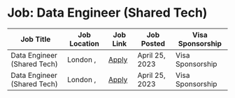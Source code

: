 # Job: Data Engineer (Shared Tech)

| Job Title | Job Location | Job Link | Job Posted | Visa Sponsorship |
| --- | --- | --- | --- | --- |
| Data Engineer (Shared Tech) | London , | [Apply](https://careers.king.com/jobs/job/r014099-data-engineer-shared-tech/) | April 25, 2023 | Visa Sponsorship |
| Data Engineer (Shared Tech) | London , | [Apply](https://careers.king.com/jobs/job/r014099-data-engineer-shared-tech/) | April 25, 2023 | Visa Sponsorship |
